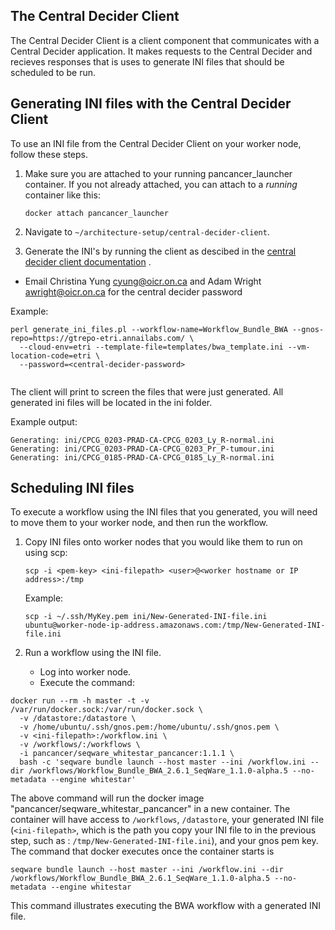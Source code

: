 ## The Central Decider Client

The Central Decider Client is a client component that communicates with a Central Decider application. It makes requests to the Central Decider and recieves responses that is uses to generate INI files that should be scheduled to be run. 

## Generating INI files with the Central Decider Client
To use an INI file from the Central Decider Client on your worker node, follow these steps.

1. Make sure you are attached to your running pancancer_launcher container. If you not already attached, you can attach to a *running* container like this:

    ```docker attach pancancer_launcher```

2. Navigate to `~/architecture-setup/central-decider-client`.
3. Generate the INI's by running the client as descibed in the [central decider client documentation](https://github.com/ICGC-TCGA-PanCancer/central-decider-client/blob/develop/README.md#central-decider-client) . 

* Email Christina Yung cyung@oicr.on.ca and Adam Wright awright@oicr.on.ca for the central decider password

Example: 
```
perl generate_ini_files.pl --workflow-name=Workflow_Bundle_BWA --gnos-repo=https://gtrepo-etri.annailabs.com/ \
  --cloud-env=etri --template-file=templates/bwa_template.ini --vm-location-code=etri \
  --password=<central-decider-password>
  
```
The client will print to screen the files that were just generated. All generated ini files will be located in the ini folder.

Example output: 

    Generating: ini/CPCG_0203-PRAD-CA-CPCG_0203_Ly_R-normal.ini
    Generating: ini/CPCG_0203-PRAD-CA-CPCG_0203_Pr_P-tumour.ini
    Generating: ini/CPCG_0185-PRAD-CA-CPCG_0185_Ly_R-normal.ini

## Scheduling INI files
To execute a workflow using the INI files that you generated, you will need to move them to your worker node, and then run the workflow.

1. Copy INI files onto worker nodes that you would like them to run on using scp:

    `scp -i <pem-key> <ini-filepath> <user>@<worker hostname or IP address>:/tmp`

   Example:

    `scp -i ~/.ssh/MyKey.pem ini/New-Generated-INI-file.ini ubuntu@worker-node-ip-address.amazonaws.com:/tmp/New-Generated-INI-file.ini`
2. Run a workflow using the INI file.
    - Log into worker node.
    - Execute the command:

```
docker run --rm -h master -t -v /var/run/docker.sock:/var/run/docker.sock \
  -v /datastore:/datastore \
  -v /home/ubuntu/.ssh/gnos.pem:/home/ubuntu/.ssh/gnos.pem \
  -v <ini-filepath>:/workflow.ini \
  -v /workflows/:/workflows \
  -i pancancer/seqware_whitestar_pancancer:1.1.1 \
  bash -c 'seqware bundle launch --host master --ini /workflow.ini --dir /workflows/Workflow_Bundle_BWA_2.6.1_SeqWare_1.1.0-alpha.5 --no-metadata --engine whitestar'
```
The above command will run the docker image "pancancer/seqware_whitestar_pancancer" in a new container. The container will have access to `/workflows`, `/datastore`, your generated INI file (`<ini-filepath>`, which is the path you copy your INI file to in the previous step, such as : `/tmp/New-Generated-INI-file.ini`), and your gnos pem key. The command that docker executes once the container starts is 

    seqware bundle launch --host master --ini /workflow.ini --dir /workflows/Workflow_Bundle_BWA_2.6.1_SeqWare_1.1.0-alpha.5 --no-metadata --engine whitestar

This command illustrates executing the BWA workflow with a generated INI file. 
